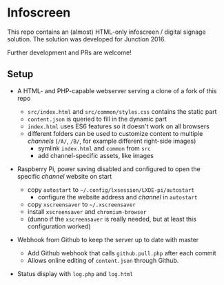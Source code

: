 # Infoscreen

This repo contains an (almost) HTML-only infoscreen / digital signage solution.
The solution was developed for Junction 2016.

Further development and PRs are welcome!

## Setup
- A HTML- and PHP-capable webserver serving a clone of a fork of this repo
    - `src/index.html` and `src/common/styles.css` contains the static part 
    - `content.json` is queried to fill in the dynamic part
    - `index.html` uses ES6 features so it doesn't work on all browsers  
    - different folders can be used to customize content to multiple *channels* (`/A/`, `/B/`, for example different right-side images)
        - symlink `index.html` and `common` from `src`
        - add channel-specific assets, like images

- Raspberry Pi, power saving disabled and configured to open the specific *channel* website on start
    - copy `autostart` to `~/.config/lxsession/LXDE-pi/autostart` 
        - configure the website address and *channel* in `autostart`
    - copy `xscreensaver` to `~/.xscreensaver`
    - install `xscreensaver` and `chromium-browser`
    - (dunno if the `xscreensaver` is really needed, but at least this configuration worked)

- Webhook from Github to keep the server up to date with master
    - Add Github webhook that calls `github.pull.php` after each commit
    - Allows online editing of `content.json` through Github.

- Status display with `log.php` and `log.html`
